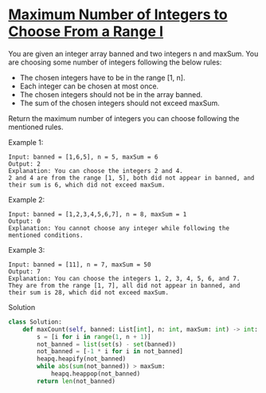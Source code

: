 # [Maximum Number of Integers to Choose From a Range I](https://leetcode.com/problems/maximum-number-of-integers-to-choose-from-a-range-i/description/)

You are given an integer array banned and two integers n and maxSum. You are choosing some number of integers following 
the below rules:

- The chosen integers have to be in the range [1, n].
- Each integer can be chosen at most once.
- The chosen integers should not be in the array banned.
- The sum of the chosen integers should not exceed maxSum.

Return the maximum number of integers you can choose following the mentioned rules.

Example 1:
```
Input: banned = [1,6,5], n = 5, maxSum = 6
Output: 2
Explanation: You can choose the integers 2 and 4.
2 and 4 are from the range [1, 5], both did not appear in banned, and their sum is 6, which did not exceed maxSum.
```
Example 2:
```
Input: banned = [1,2,3,4,5,6,7], n = 8, maxSum = 1
Output: 0
Explanation: You cannot choose any integer while following the mentioned conditions.
```
Example 3:
```
Input: banned = [11], n = 7, maxSum = 50
Output: 7
Explanation: You can choose the integers 1, 2, 3, 4, 5, 6, and 7.
They are from the range [1, 7], all did not appear in banned, and their sum is 28, which did not exceed maxSum.
```
Solution
```python
class Solution:
    def maxCount(self, banned: List[int], n: int, maxSum: int) -> int:
        s = [i for i in range(1, n + 1)]
        not_banned = list(set(s) - set(banned))
        not_banned = [-1 * i for i in not_banned]
        heapq.heapify(not_banned)
        while abs(sum(not_banned)) > maxSum:
            heapq.heappop(not_banned)
        return len(not_banned)
```
